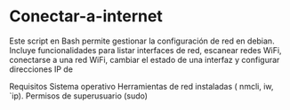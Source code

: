 # Conectar-a-internet
Este script en Bash permite gestionar la configuración de red en debian. Incluye funcionalidades para listar interfaces de red, escanear redes WiFi, conectarse a una red WiFi, cambiar el estado de una interfaz y configurar direcciones IP de

Requisitos
Sistema operativo
Herramientas de red instaladas ( nmcli, iw, `ip).
Permisos de superusuario (sudo) 

